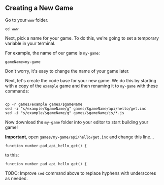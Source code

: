 ## Creating a New Game

Go to your `www` folder.

```
cd www
```

Next, pick a name for your game. To do this, we're going to set a temporary
variable in your terminal.

For example, the name of our game is `my-game`:

```
gameName=my-game
```

Don't worry, it's easy to change the name of your game later.

Next, let's create the code base for your new game. We do this by starting with
a copy of the `example` game and then renaming it to `my-game` with these
commands:

```

cp -r games/example games/$gameName
sed -i "s/example/$gameName/g" games/$gameName/api/hello/get.inc
sed -i "s/example/$gameName/g" games/$gameName/js/*.js
```

Now download the `my-game` folder into your editor to start building your game!

**Important**, open `games/my-game/api/hello/get.inc` and change this line...

```
function number-pad_api_hello_get() {
```

to this:

```
function number_pad_api_hello_get() {
```

TODO: Improve `sed` command above to replace hyphens with underscores as needed.
